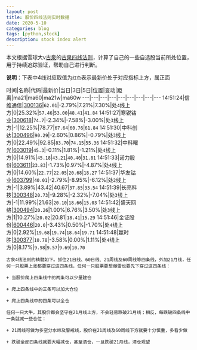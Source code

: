 ```yaml
---
layout: post
title: 股价四线法则实时数据
date: 2020-5-10
categories: blog
tags: [python,stock]
description: stock index alert
---
```



本文根据雪球大v[古泉](https://xueqiu.com/u/7148646888)的[古泉四线法则](https://xueqiu.com/7148646888/130498192)，计算了自己的一些自选股当前所处位置，用于持续追踪验证，帮助自己进行判断。

**说明**：下表中4线对应取值为`红色`表示最新价处于对应指标上方，属正面

时间|名称|代码|最新价|当日|3日|5日|位置|变动|距离|ma21|ma60|ma21w|ma60w
---|---|---|---|---|---|---|---|---
14:51:24|信维通信|[300136](https://xueqiu.com/S/SZ300136)|`62.01`|-2.79%|7.21%|7.30%|处`4`线上方|0|25.32%|`57.46`|`53.00`|`48.41`|`41.84`
14:51:27|寒锐钴业|[300618](https://xueqiu.com/S/SZ300618)|`74.7`|-2.34%|-7.58%|-3.00%|处`3`线上方|-1|12.25%|78.77|`67.64`|`60.76`|`61.84`
14:51:30|中科创达|[300496](https://xueqiu.com/S/SZ300496)|`90.29`|-2.60%|0.86%|-0.79%|处`3`线上方|0|22.49%|92.85|`83.70`|`74.15`|`55.36`
14:51:32|中科曙光|[603019](https://xueqiu.com/S/SH603019)|`45.3`|-0.11%|1.81%|-1.21%|处`4`线上方|0|14.91%|`45.18`|`43.21`|`40.40`|`31.81`
14:51:33|诺力股份|[603611](https://xueqiu.com/S/SH603611)|`23.83`|-1.73%|0.97%|-4.87%|处`4`线上方|0|14.60%|`22.77`|`22.05`|`20.68`|`18.27`
14:51:37|华友钴业|[603799](https://xueqiu.com/S/SH603799)|`40.01`|-2.79%|-8.95%|-6.12%|处`2`线上方|-1|3.89%|43.42|40.67|`37.85`|`33.54`
14:51:39|长亮科技|[300348](https://xueqiu.com/S/SZ300348)|`20.73`|-9.28%|-2.32%|-7.04%|处`3`线上方|-1|11.99%|21.63|`20.10`|`18.66`|`15.03`
14:51:42|盛天网络|[300494](https://xueqiu.com/S/SZ300494)|`20.26`|1.00%|6.76%|3.50%|处`3`线上方|1|10.27%|`20.02`|20.81|`18.41`|`15.29`
14:51:46|金证股份|[600446](https://xueqiu.com/S/SH600446)|`20.0`|-3.43%|0.50%|-1.70%|处`4`线上方|0|2.92%|`19.68`|`19.74`|`18.64`|`19.71`
14:51:48|赢时胜|[300377](https://xueqiu.com/S/SZ300377)|`10.78`|-3.58%|0.00%|1.11%|处`4`线上方|0|8.17%|`9.98`|`9.57`|`9.69`|`10.70`

```
古泉4线法则的精髓如下。抓住21日线、60日线、21周线及60周线等四条线，外加21月线，任何一只股票上涨都要穿过这四条线，任何一只股票要想爆雷也要先下穿过这四条线：

+ 当股价爬上四条线中的两条可以少量建仓

+ 爬上四条线中的三条可以加大仓位

+ 爬上四条线中的四条可以全仓

任何一只大牛，其股价都会坚守在21月线上方，不会轻易跌破21月线；相反，每跌破四条线中一条就减一些仓位：

+ 21周线可做为多空分水岭及警戒线，股价在21周线及60周线下方就要十分慎重，多看少做

+ 跌破全部四条线就要大幅减仓，甚至清仓，一旦跌破21月线，清仓观望
```